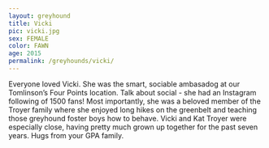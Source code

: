 ```yaml
---
layout: greyhound
title: Vicki
pic: vicki.jpg
sex: FEMALE
color: FAWN
age: 2015
permalink: /greyhounds/vicki/
---
```


Everyone loved Vicki.  She was the smart, sociable ambasadog at our Tomlinson’s Four Points
location.  Talk about social - she had an Instagram following of 1500 fans!  Most importantly,
she was a beloved member of the Troyer family where she enjoyed long hikes on the greenbelt and
teaching those greyhound foster boys how to behave.  Vicki and Kat Troyer were especially
close, having pretty much grown up together for the past seven years.   Hugs from your GPA
family.
